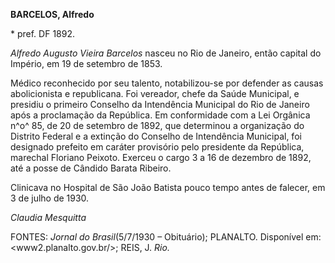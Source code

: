 **BARCELOS, Alfredo**

\* pref. DF 1892.

*Alfredo Augusto Vieira Barcelos* nasceu no Rio de Janeiro, então
capital do Império, em 19 de setembro de 1853.

Médico reconhecido por seu talento, notabilizou-se por defender as
causas abolicionista e republicana. Foi vereador, chefe da Saúde
Municipal, e presidiu o primeiro Conselho da Intendência Municipal do
Rio de Janeiro após a proclamação da República. Em conformidade com a
Lei Orgânica n^o^ 85, de 20 de setembro de 1892, que determinou a
organização do Distrito Federal e a extinção do Conselho de Intendência
Municipal, foi designado prefeito em caráter provisório pelo presidente
da República, marechal Floriano Peixoto. Exerceu o cargo 3 a 16 de
dezembro de 1892, até a posse de Cândido Barata Ribeiro.

Clinicava no Hospital de São João Batista pouco tempo antes de falecer,
em 3 de julho de 1930.

*Claudia Mesquitta*

FONTES: *Jornal do Brasil*(5/7/1930 – Obituário); PLANALTO. Disponível
em: \<www2.planalto.gov.br/\>; REIS, J. *Rio.*
